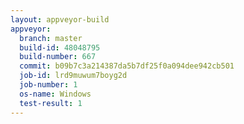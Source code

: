 ```yaml
---
layout: appveyor-build
appveyor:
  branch: master
  build-id: 48048795
  build-number: 667
  commit: b09b7c3a214387da5b7df25f0a094dee942cb501
  job-id: lrd9muwum7boyg2d
  job-number: 1
  os-name: Windows
  test-result: 1
---
```


